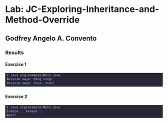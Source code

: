 # Lab: JC-Exploring-Inheritance-and-Method-Override

## Godfrey Angelo A. Convento

### Results

#### Exercise 1

![alt text](image.png)

#### Exercise 2

![alt text](image-1.png)
